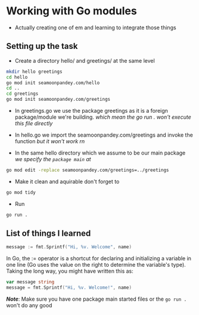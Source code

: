 # Working with Go modules

- Actually creating one of em and learning to integrate those things

## Setting up the task

- Create a directory hello/ and greetings/ at the same level

```zsh
mkdir hello greetings
cd hello
go mod init seamoonpandey.com/hello
cd ..
cd greetings
go mod init seamoonpandey.com/greetings
```

- In greetings.go we use the package greetings as it is a foreign package/module we're building. _which mean the go run . won't execute this file directly_

- In hello.go we import the seamoonpandey.com/greetings and invoke the function _but it won't work rn_

- In the same hello directory which we assume to be our main package _we specify the `package main` at_

```zsh
go mod edit -replace seamoonpandey.com/greetings=../greetings
```

- Make it clean and aquirable don't forget to

```zsh
go mod tidy
```

- Run

```zsh
go run .
```

## List of things I learned

```go
message := fmt.Sprintf("Hi, %v. Welcome", name)
```

In Go, the := operator is a shortcut for declaring and initializing a variable in one line (Go uses the value on the right to determine the variable's type). Taking the long way, you might have written this as:

```go
var message string
message = fmt.Sprintf("Hi, %v. Welcome!", name)
```

**_Note_**: Make sure you have one package main started files or the `go run .` won't do any good

